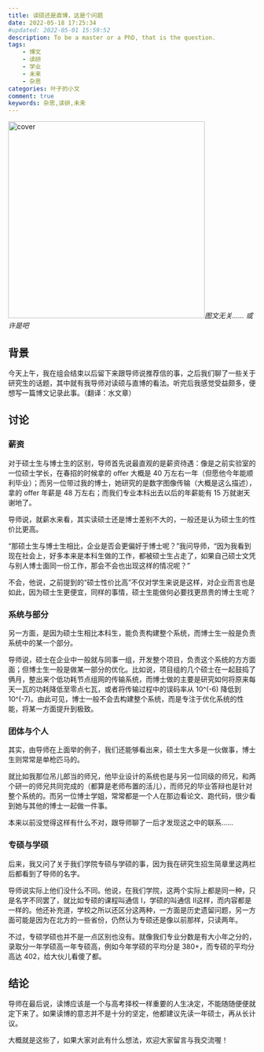 ```yaml
---
title: 读硕还是直博，这是个问题
date: 2022-05-18 17:25:34
#updated: 2022-05-01 15:59:52
description: To be a master or a PhD, that is the question.
tags: 
    - 博文
    - 读研
    - 学业
    - 未来
    - 杂思
categories: 叶子的小文
comment: true
keywords: 杂思,读研,未来
---
```


<img src="/images/question-of-graduate-student/cover.jpg" width="400" alt="cover" />_图文无关…… 或许是吧_

<!-- more -->

## 背景

今天上午，我在组会结束以后留下来跟导师说推荐信的事，之后我们聊了一些关于研究生的话题，其中就有我导师对读硕与直博的看法。听完后我感觉受益颇多，便想写一篇博文记录此事。<spam class="heimu">（翻译：水文章）</spam>

## 讨论

### 薪资

对于硕士生与博士生的区别，导师首先说最直观的是薪资待遇：像是之前实验室的一位硕士学长，在春招的时候拿的 offer 大概是 40 万左右一年<spam class="heimu">（但愿他今年能顺利毕业）</spam>；而另一位带过我的博士，她研究的是数字图像传输（大概是这么描述），拿的 offer 年薪是 48 万左右；而我们专业本科出去以后的年薪能有 15 万就谢天谢地了。

导师说，就薪水来看，其实读硕士还是博士差别不大的，一般还是认为硕士生的性价比更高。

“那硕士生与博士生相比，企业是否会更偏好于博士呢？”我问导师，“因为我看到现在社会上，好多本来是本科生做的工作，都被硕士生占走了，如果自己硕士文凭与别人博士面同一份工作，那会不会也出现这样的情况呢？”

不会，他说，之前提到的“硕士性价比高”不仅对学生来说是这样，对企业而言也是如此，因为硕士生更便宜，同样的事情，硕士生能做何必要找更昂贵的博士生呢？

### 系统与部分

另一方面，是因为硕士生相比本科生，能负责构建整个系统，而博士生一般是负责系统中的某一个部分。

导师说，硕士在企业中一般就与同事一组，开发整个项目，负责这个系统的方方面面；但博士生一般是做某一部分的优化。比如说，项目组的几个硕士在一起鼓捣了俩月，整出来个低功耗节点组网的传输系统，而博士做的主要是研究如何将原来每天一瓦的功耗降低至零点七瓦，或者将传输过程中的误码率从 10^(-6) 降低到 10^(-7)。由此可见，博士一般不会去构建整个系统，而是专注于优化系统的性能，将某一方面提升到极致。

### 团体与个人

其实，由导师在上面举的例子，我们还能够看出来，硕士生大多是一伙做事，博士生则常常是单枪匹马的。

就比如我那位吊儿郎当的师兄，他毕业设计的系统也是与另一位同级的师兄，和两个研一的师兄共同完成的（都算是老师布置的活儿），而师兄的毕业答辩也是针对整个系统的。而另一位博士学姐，常常都是一个人在那边看论文、跑代码，很少看到她与其他的博士一起做一件事。

本来以前没觉得这样有什么不对，跟导师聊了一后才发现这之中的联系……

### 专硕与学硕

后来，我又问了关于我们学院专硕与学硕的事，因为我在研究生招生简章里这两栏后都看到了导师的名字。

导师说实际上他们没什么不同。他说，在我们学院，这两个实际上都是同一种，只是名字不同罢了，就比如专硕的课程叫通信 I，学硕的叫通信 II这样，而内容都是一样的。他还补充道，学校之所以还区分这两种，一方面是历史遗留问题，另一方面可能是因为在北方的一些省份，仍然认为专硕还是像以前那样，只读两年。

不过，专硕学硕也并不是一点区别也没有。就像我们专业分数是有大小年之分的，录取分一年学硕高一年专硕高，例如今年学硕的平均分是 380+，而专硕的平均分高达 402，给大伙儿看傻了都。

## 结论

导师在最后说，读博应该是一个与高考择校一样重要的人生决定，不能随随便便就定下来了。如果读博的意志并不是十分的坚定，他都建议先读一年硕士，再从长计议。

大概就是这些了，如果大家对此有什么想法，欢迎大家留言与我交流喔！





